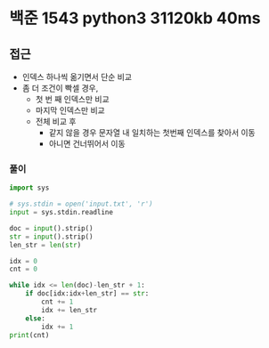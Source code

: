 # 백준 1543 python3 31120kb 40ms

## 접근
- 인덱스 하나씩 옮기면서 단순 비교 
- 좀 더 조건이 빡셀 경우,
  - 첫 번 째 인덱스만 비교
  - 마지막 인덱스만 비교
  - 전체 비교 후 
    - 같지 않을 경우 문자열 내 일치하는 첫번째 인덱스를 찾아서 이동
    - 아니면 건너뛰어서 이동

### 풀이
```python
import sys

# sys.stdin = open('input.txt', 'r')
input = sys.stdin.readline

doc = input().strip()
str = input().strip()
len_str = len(str)

idx = 0
cnt = 0

while idx <= len(doc)-len_str + 1:
    if doc[idx:idx+len_str] == str:
        cnt += 1
        idx += len_str
    else:
        idx += 1
print(cnt)
```